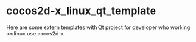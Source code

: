 cocos2d-x_linux_qt_template
===========================

Here are some extern templates with Qt project for developer who working on linux use cocos2d-x
